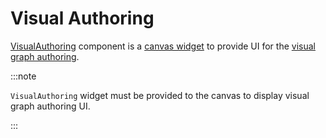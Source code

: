 # Visual Authoring

[VisualAuthoring](/docs/api/workspace/functions/VisualAuthoring) component is a [canvas widget](/docs/components/canvas.md) to provide UI for the [visual graph authoring](/docs/concepts/graph-authoring.md).

:::note

`VisualAuthoring` widget must be provided to the canvas to display visual graph authoring UI.

:::
